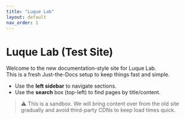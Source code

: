 ```yaml
---
title: "Luque Lab"
layout: default
nav_order: 1
---
```


# Luque Lab (Test Site)

Welcome to the new documentation-style site for Luque Lab.  
This is a fresh Just-the-Docs setup to keep things fast and simple.

- Use the **left sidebar** to navigate sections.
- Use the **search** box (top-left) to find pages by title/content.

> ⚠️ This is a sandbox. We will bring content over from the old site gradually and avoid third-party CDNs to keep load times quick.
